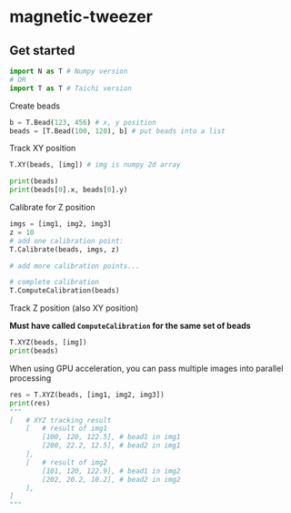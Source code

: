 # magnetic-tweezer

## Get started

```python
import N as T # Numpy version
# OR
import T as T # Taichi version
```

Create beads

```python
b = T.Bead(123, 456) # x, y position
beads = [T.Bead(100, 120), b] # put beads into a list
```

Track XY position

```python
T.XY(beads, [img]) # img is numpy 2d array

print(beads)
print(beads[0].x, beads[0].y)
```

Calibrate for Z position

```python
imgs = [img1, img2, img3]
z = 10
# add one calibration point:
T.Calibrate(beads, imgs, z)

# add more calibration points...

# complete calibration
T.ComputeCalibration(beads)
```

Track Z position (also XY position)

**Must have called `ComputeCalibration` for the same set of beads**

```python
T.XYZ(beads, [img])
print(beads)
```

When using GPU acceleration, you can pass multiple images into parallel processing

```python
res = T.XYZ(beads, [img1, img2, img3])
print(res)
"""
[   # XYZ tracking result
	[   # result of img1
		[100, 120, 122.5], # bead1 in img1
		[200, 22.2, 12.5], # bead2 in img1
	],
	[   # result of img2
		[101, 120, 122.9], # bead1 in img2
		[202, 20.2, 10.2], # bead2 in img2
	],
]
"""
```

